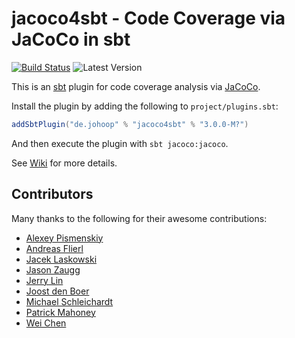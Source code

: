 # jacoco4sbt - Code Coverage via JaCoCo in sbt

[![Build Status](https://travis-ci.org/sbt/jacoco4sbt.svg?branch=master)](https://travis-ci.org/sbt/jacoco4sbt)
![Latest Version](https://api.bintray.com/packages/sbt/sbt-plugin-releases/jacoco4sbt/images/download.svg)

This is an [sbt](http://scala-sbt.org/) plugin for code coverage analysis via [JaCoCo](http://www.eclemma.org/jacoco/).

Install the plugin by adding the following to `project/plugins.sbt`:

```scala
addSbtPlugin("de.johoop" % "jacoco4sbt" % "3.0.0-M?")
```

And then execute the plugin with `sbt jacoco:jacoco`.

See [Wiki](https://github.com/sbt/jacoco4sbt/wiki) for more details.

## Contributors

Many thanks to the following for their awesome contributions:

* [Alexey Pismenskiy](https://github.com/apismensky)
* [Andreas Flierl](https://bitbucket.org/asflierl)
* [Jacek Laskowski](https://github.com/jaceklaskowski)
* [Jason Zaugg](https://github.com/retronym)
* [Jerry Lin](https://github.com/linjer)
* [Joost den Boer](https://bitbucket.org/diversit)
* [Michael Schleichardt](https://github.com/schleichardt)
* [Patrick Mahoney](https://bitbucket.org/paddymahoney)
* [Wei Chen](https://github.com/wchen9911)
